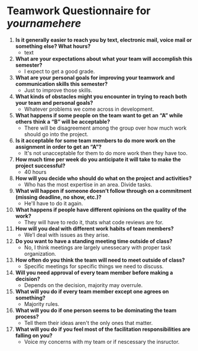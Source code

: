# Teamwork Questionnaire for _yournamehere_

1. __Is it generally easier to reach you by text, electronic mail, voice mail or something else?  What hours?__ 
   * text
1. __What are your expectations about what your team will accomplish this semester?__ 
   * I expect to get a good grade.
1. __What are your personal goals for improving your teamwork and communication skills this semester?__ 
   * Just to improve those skills.
1. __What kinds of obstacles might you encounter in trying to reach both your team and personal goals?__ 
   * Whatever problems we come across in development.
1. __What happens if some people on the team want to get an “A” while others think a “B” will be acceptable?__ 
   * There will be disagreement among the group over how much work should go into the project.
1. __Is it acceptable for some team members to do more work on the assignment in order to get an “A”?__ 
   * It's not unacceptable for them to do more work then they have too.
1. __How much time per week do you anticipate it will take to make the project successful?__ 
   * 40 hours
1. __How will you decide who should do what on the project and activities?__ 
   * Who has the most expertise in an area. Divide tasks.
1. __What will happen if someone doesn’t follow through on a commitment (missing deadline, no show, etc.)?__ 
   * He'll have to do it again.
1. __What happens if people have different opinions on the quality of the work?__ 
   * They will have to redo it, thats what code reviews are for.
1. __How will you deal with different work habits of team members?__ 
   * We'l deal with issues as they arise.
1. __Do you want to have a standing meeting time outside of class?__ 
   * No, I think meetings are largely unessecary with proper task organization.
1. __How often do you think the team will need to meet outside of class?__ 
   * Specific meetings for specific things we need to discuss.
1. __Will you need approval of every team member before making a decision?__ 
   * Depends on the decision, majority may overrule.
1. __What will you do if every team member except one agrees on something?__ 
   * Majority rules.
1. __What will you do if one person seems to be dominating the team process?__ 
   * Tell them their ideas aren't the only ones that matter.
1. __What will you do if you feel most of the facilitation responsibilities are falling on you?__ 
   * Voice my concerns with my team or if nescessary the insructor.
